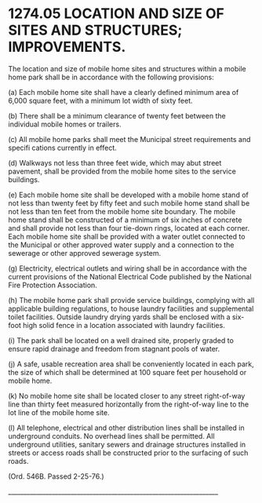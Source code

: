 1274.05 LOCATION AND SIZE OF SITES AND STRUCTURES; IMPROVEMENTS.
================================================================

The location and size of mobile home sites and structures within a
mobile home park shall be in accordance with the following provisions:

​(a) Each mobile home site shall have a clearly defined minimum area of
6,000 square feet, with a minimum lot width of sixty feet.

​(b) There shall be a minimum clearance of twenty feet between the
individual mobile homes or trailers.

​(c) All mobile home parks shall meet the Municipal street requirements
and specifi cations currently in effect.

​(d) Walkways not less than three feet wide, which may abut street
pavement, shall be provided from the mobile home sites to the service
buildings.

​(e) Each mobile home site shall be developed with a mobile home stand
of not less than twenty feet by fifty feet and such mobile home stand
shall be not less than ten feet from the mobile home site boundary. The
mobile home stand shall be constructed of a minimum of six inches of
concrete and shall provide not less than four tie-down rings, located at
each corner. Each mobile home site shall be provided with a water outlet
connected to the Municipal or other approved water supply and a
connection to the sewerage or other approved sewerage system.

​(g) Electricity, electrical outlets and wiring shall be in accordance
with the current provisions of the National Electrical Code published by
the National Fire Protection Association.

​(h) The mobile home park shall provide service buildings, complying
with all applicable building regulations, to house laundry facilities
and supplemental toilet facilities. Outside laundry drying yards shall
be enclosed with a six-foot high solid fence in a location associated
with laundry facilities.

​(i) The park shall be located on a well drained site, properly graded
to ensure rapid drainage and freedom from stagnant pools of water.

​(j) A safe, usable recreation area shall be conveniently located in
each park, the size of which shall be determined at 100 square feet per
household or mobile home.

​(k) No mobile home site shall be located closer to any street
right-of-way line than thirty feet measured horizontally from the
right-of-way line to the lot line of the mobile home site.

​(l) All telephone, electrical and other distribution lines shall be
installed in underground conduits. No overhead lines shall be permitted.
All underground utilities, sanitary sewers and drainage structures
installed in streets or access roads shall be constructed prior to the
surfacing of such roads.

(Ord. 546B. Passed 2-25-76.)

\_\_\_\_\_\_\_\_\_\_\_\_\_\_\_\_\_\_\_\_\_\_\_\_\_\_\_\_\_\_\_\_\_\_\_\_\_\_\_\_\_\_\_\_\_\_\_\_\_\_\_\_\_\_\_\_\_\_\_\_\_\_\_\_\_\_\_
